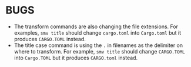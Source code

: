 # BUGS

- The transform commands are also changing the file extensions. For examples, `smv title` should change `cargo.toml` into `Cargo.toml` but it produces `CARGO.TOML` instead.
- The title case command is using the `.` in filenames as the delimiter on where to transform. For example, `smv title` should change `CARGO.TOML` into `Cargo.TOML` but it produces `CARGO.toml` instead.